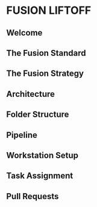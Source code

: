 # FUSION LIFTOFF

## Welcome

## The Fusion Standard

## The Fusion Strategy

## Architecture

## Folder Structure

## Pipeline

## Workstation Setup

## Task Assignment

## Pull Requests
